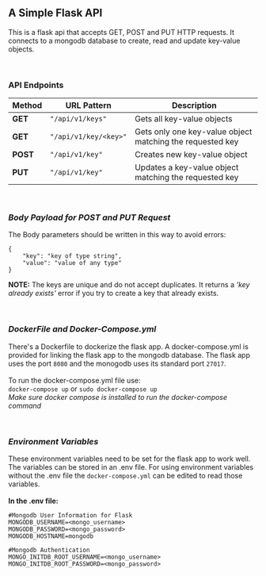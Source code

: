 ## A Simple Flask API 

This is a flask api that accepts GET, POST and PUT
HTTP requests. It connects to a mongodb database to
create, read and update key-value objects.

<br>

### API Endpoints

| Method   | URL Pattern           | Description                                               |
|----------|-----------------------|-----------------------------------------------------------|
| **GET**  | `"/api/v1/keys"`      | Gets all key-value objects                                |
| **GET**  | `"/api/v1/key/<key>"` | Gets only one key-value object matching the requested key |
| **POST** | `"/api/v1/key"`       | Creates new key-value object                              |
| **PUT**  | `"/api/v1/key"`       | Updates a key-value object matching the requested key     |

<br>

### *Body Payload for POST and PUT Request*

The Body parameters should be written in this way to avoid errors:<br>
```
{
    "key": "key of type string",
    "value": "value of any type"
}
```

**NOTE:** The keys are unique and do not accept duplicates. It returns a *'key already exists'* error
if you try to create a key that already exists.

<br>

### *DockerFile and Docker-Compose.yml*
There's a Dockerfile to dockerize the flask app. A docker-compose.yml is provided for linking the 
flask app to the mongodb database. The flask app uses the port `8080` and the monogodb uses its standard
port `27017`.<br><br>
To run the docker-compose.yml file use:<br>
`docker-compose up` or `sudo docker-compose up`<br>
*Make sure docker compose is installed to run the docker-compose command*

<br>

### *Environment Variables*
These environment variables need to be set for the flask app to work well. The variables can be stored 
in an .env file. For using environment variables without the .env file the `docker-compose.yml` can be edited
to read those variables.<br><br>
**In the .env file:**<br>
```
#Mongodb User Information for Flask
MONGODB_USERNAME=<mongo_username>
MONGODB_PASSWORD=<mongo_password>
MONGODB_HOSTNAME=mongodb

#Mongodb Authentication
MONGO_INITDB_ROOT_USERNAME=<mongo_username>
MONGO_INITDB_ROOT_PASSWORD=<mongo_password>
```